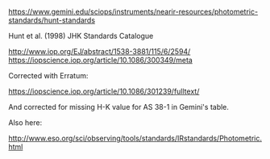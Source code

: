 
https://www.gemini.edu/sciops/instruments/nearir-resources/photometric-standards/hunt-standards

Hunt et al. (1998) JHK Standards Catalogue

http://www.iop.org/EJ/abstract/1538-3881/115/6/2594/
https://iopscience.iop.org/article/10.1086/300349/meta

Corrected with Erratum:

https://iopscience.iop.org/article/10.1086/301239/fulltext/

And corrected for missing H-K value for AS 38-1 in Gemini's table.

Also here:

http://www.eso.org/sci/observing/tools/standards/IRstandards/Photometric.html
